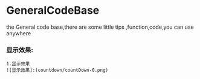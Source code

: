 

# GeneralCodeBase
the General code base,there are some little tips ,function,code,you can use anywhere

### 显示效果:
    1.显示效果
    ![显示效果]:(countdown/countDown-0.png)
